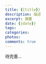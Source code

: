 ```yaml
---
title: {{title}}
description: 描述
excerpt: 摘要
date: {{date}}
tags: 
categories: 
photos: 
comments: true
---
```


待完善...